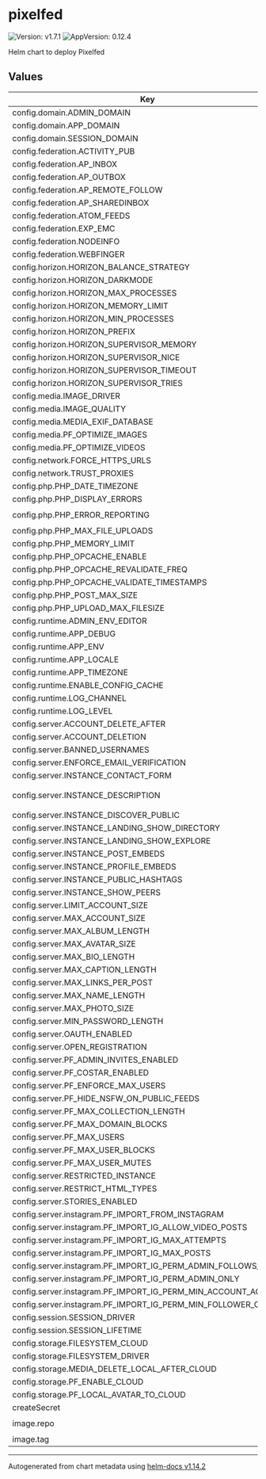 # pixelfed

![Version: v1.7.1](https://img.shields.io/badge/Version-v1.7.1-informational?style=flat-square) ![AppVersion: 0.12.4](https://img.shields.io/badge/AppVersion-0.12.4-informational?style=flat-square)

Helm chart to deploy Pixelfed

## Values

| Key | Type | Default | Description |
|-----|------|---------|-------------|
| config.domain.ADMIN_DOMAIN | string | `""` |  |
| config.domain.APP_DOMAIN | string | `""` |  |
| config.domain.SESSION_DOMAIN | string | `""` |  |
| config.federation.ACTIVITY_PUB | string | `"true"` |  |
| config.federation.AP_INBOX | string | `"true"` |  |
| config.federation.AP_OUTBOX | string | `"true"` |  |
| config.federation.AP_REMOTE_FOLLOW | string | `"true"` |  |
| config.federation.AP_SHAREDINBOX | string | `"true"` |  |
| config.federation.ATOM_FEEDS | string | `"true"` |  |
| config.federation.EXP_EMC | string | `"true"` |  |
| config.federation.NODEINFO | string | `"true"` |  |
| config.federation.WEBFINGER | string | `"true"` |  |
| config.horizon.HORIZON_BALANCE_STRATEGY | string | `"auto"` |  |
| config.horizon.HORIZON_DARKMODE | string | `"false"` |  |
| config.horizon.HORIZON_MAX_PROCESSES | string | `"20"` |  |
| config.horizon.HORIZON_MEMORY_LIMIT | string | `"64"` |  |
| config.horizon.HORIZON_MIN_PROCESSES | string | `"1"` |  |
| config.horizon.HORIZON_PREFIX | string | `"horizon-"` |  |
| config.horizon.HORIZON_SUPERVISOR_MEMORY | string | `"64"` |  |
| config.horizon.HORIZON_SUPERVISOR_NICE | string | `"0"` |  |
| config.horizon.HORIZON_SUPERVISOR_TIMEOUT | string | `"300"` |  |
| config.horizon.HORIZON_SUPERVISOR_TRIES | string | `"3"` |  |
| config.media.IMAGE_DRIVER | string | `"imagick"` |  |
| config.media.IMAGE_QUALITY | string | `"95"` |  |
| config.media.MEDIA_EXIF_DATABASE | string | `"true"` |  |
| config.media.PF_OPTIMIZE_IMAGES | string | `"true"` |  |
| config.media.PF_OPTIMIZE_VIDEOS | string | `"true"` |  |
| config.network.FORCE_HTTPS_URLS | string | `"true"` |  |
| config.network.TRUST_PROXIES | string | `"*"` |  |
| config.php.PHP_DATE_TIMEZONE | string | `"UTC"` |  |
| config.php.PHP_DISPLAY_ERRORS | string | `"off"` |  |
| config.php.PHP_ERROR_REPORTING | string | `"E_ALL & ~E_DEPRECATED & ~E_STRICT"` |  |
| config.php.PHP_MAX_FILE_UPLOADS | string | `"10"` |  |
| config.php.PHP_MEMORY_LIMIT | string | `"128M"` |  |
| config.php.PHP_OPCACHE_ENABLE | string | `"1"` |  |
| config.php.PHP_OPCACHE_REVALIDATE_FREQ | string | `"2"` |  |
| config.php.PHP_OPCACHE_VALIDATE_TIMESTAMPS | string | `"0"` |  |
| config.php.PHP_POST_MAX_SIZE | string | `"100M"` |  |
| config.php.PHP_UPLOAD_MAX_FILESIZE | string | `"100M"` |  |
| config.runtime.ADMIN_ENV_EDITOR | string | `"false"` |  |
| config.runtime.APP_DEBUG | string | `"false"` |  |
| config.runtime.APP_ENV | string | `"production"` |  |
| config.runtime.APP_LOCALE | string | `"en"` |  |
| config.runtime.APP_TIMEZONE | string | `"UTC"` |  |
| config.runtime.ENABLE_CONFIG_CACHE | string | `"true"` |  |
| config.runtime.LOG_CHANNEL | string | `"stack"` |  |
| config.runtime.LOG_LEVEL | string | `"debug"` |  |
| config.server.ACCOUNT_DELETE_AFTER | string | `"false"` |  |
| config.server.ACCOUNT_DELETION | string | `"true"` |  |
| config.server.BANNED_USERNAMES | string | `""` |  |
| config.server.ENFORCE_EMAIL_VERIFICATION | string | `"true"` |  |
| config.server.INSTANCE_CONTACT_FORM | string | `"true"` |  |
| config.server.INSTANCE_DESCRIPTION | string | `"Decentralized photo sharing social media powered by Pixelfed"` |  |
| config.server.INSTANCE_DISCOVER_PUBLIC | string | `"true"` |  |
| config.server.INSTANCE_LANDING_SHOW_DIRECTORY | string | `"true"` |  |
| config.server.INSTANCE_LANDING_SHOW_EXPLORE | string | `"true"` |  |
| config.server.INSTANCE_POST_EMBEDS | string | `"true"` |  |
| config.server.INSTANCE_PROFILE_EMBEDS | string | `"true"` |  |
| config.server.INSTANCE_PUBLIC_HASHTAGS | string | `"true"` |  |
| config.server.INSTANCE_SHOW_PEERS | string | `"true"` |  |
| config.server.LIMIT_ACCOUNT_SIZE | string | `"true"` |  |
| config.server.MAX_ACCOUNT_SIZE | string | `"2000000"` |  |
| config.server.MAX_ALBUM_LENGTH | string | `"10"` |  |
| config.server.MAX_AVATAR_SIZE | string | `"2000"` |  |
| config.server.MAX_BIO_LENGTH | string | `"300"` |  |
| config.server.MAX_CAPTION_LENGTH | string | `"500"` |  |
| config.server.MAX_LINKS_PER_POST | string | `"1"` |  |
| config.server.MAX_NAME_LENGTH | string | `"30"` |  |
| config.server.MAX_PHOTO_SIZE | string | `"15000"` |  |
| config.server.MIN_PASSWORD_LENGTH | string | `"8"` |  |
| config.server.OAUTH_ENABLED | string | `"true"` |  |
| config.server.OPEN_REGISTRATION | string | `"true"` |  |
| config.server.PF_ADMIN_INVITES_ENABLED | string | `"true"` |  |
| config.server.PF_COSTAR_ENABLED | string | `"false"` |  |
| config.server.PF_ENFORCE_MAX_USERS | string | `"true"` |  |
| config.server.PF_HIDE_NSFW_ON_PUBLIC_FEEDS | string | `"true"` |  |
| config.server.PF_MAX_COLLECTION_LENGTH | string | `"100"` |  |
| config.server.PF_MAX_DOMAIN_BLOCKS | string | `"50"` |  |
| config.server.PF_MAX_USERS | string | `"2000"` |  |
| config.server.PF_MAX_USER_BLOCKS | string | `"50"` |  |
| config.server.PF_MAX_USER_MUTES | string | `"50"` |  |
| config.server.RESTRICTED_INSTANCE | string | `"false"` |  |
| config.server.RESTRICT_HTML_TYPES | string | `"true"` |  |
| config.server.STORIES_ENABLED | string | `"true"` |  |
| config.server.instagram.PF_IMPORT_FROM_INSTAGRAM | string | `"true"` |  |
| config.server.instagram.PF_IMPORT_IG_ALLOW_VIDEO_POSTS | string | `"true"` |  |
| config.server.instagram.PF_IMPORT_IG_MAX_ATTEMPTS | string | `"-1"` |  |
| config.server.instagram.PF_IMPORT_IG_MAX_POSTS | string | `"100"` |  |
| config.server.instagram.PF_IMPORT_IG_PERM_ADMIN_FOLLOWS_ONLY | string | `"false"` |  |
| config.server.instagram.PF_IMPORT_IG_PERM_ADMIN_ONLY | string | `"false"` |  |
| config.server.instagram.PF_IMPORT_IG_PERM_MIN_ACCOUNT_AGE | string | `"0"` |  |
| config.server.instagram.PF_IMPORT_IG_PERM_MIN_FOLLOWER_COUNT | string | `"0"` |  |
| config.session.SESSION_DRIVER | string | `"database"` |  |
| config.session.SESSION_LIFETIME | string | `"86400"` |  |
| config.storage.FILESYSTEM_CLOUD | string | `"s3"` |  |
| config.storage.FILESYSTEM_DRIVER | string | `"local"` |  |
| config.storage.MEDIA_DELETE_LOCAL_AFTER_CLOUD | string | `"true"` |  |
| config.storage.PF_ENABLE_CLOUD | string | `"false"` |  |
| config.storage.PF_LOCAL_AVATAR_TO_CLOUD | string | `"false"` |  |
| createSecret | bool | `false` |  |
| image.repo | string | `"ghcr.io/grrywlsn/pixelfed-helm"` |  |
| image.tag | string | `"v1.7.1"` |  |

----------------------------------------------
Autogenerated from chart metadata using [helm-docs v1.14.2](https://github.com/norwoodj/helm-docs/releases/v1.14.2)
